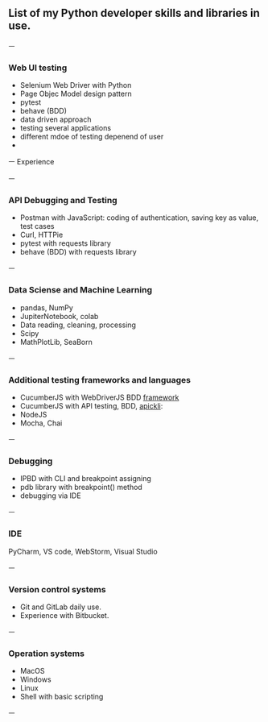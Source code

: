 



## List of my Python developer skills and libraries in use. 
ㅡ
### Web UI testing
- Selenium Web Driver with Python
- Page Objec Model design pattern
- pytest
- behave (BDD)
- data driven approach 
- testing several applications 
- different mdoe of testing depenend of user
- 


ㅡ
Experience



ㅡ
### API Debugging and Testing

- Postman with JavaScript: coding of authentication, saving key as value, test cases
- Curl, HTTPie
- pytest with requests library
- behave (BDD) with requests library

ㅡ
### Data Sciense and Machine Learning
- pandas, NumPy
- JupiterNotebook, colab
- Data reading, cleaning, processing
- Scipy
- MathPlotLib, SeaBorn

ㅡ
### Additional testing frameworks and languages

- CucumberJS with WebDriverJS BDD [framework](https://github.com/john-doherty/selenium-cucumber-js)
- CucumberJS with API testing, BDD, [apickli](https://www.npmjs.com/package/apickli): 
- NodeJS
- Mocha, Chai

ㅡ
### Debugging

- IPBD with CLI and breakpoint assigning
- pdb library with breakpoint() method
- debugging via IDE

ㅡ
### IDE

PyCharm, VS code, WebStorm, Visual Studio 

ㅡ
### Version control systems

- Git and GitLab daily use. 
- Experience with Bitbucket. 

ㅡ
### Operation systems

- MacOS 
- Windows
- Linux
- Shell with basic scripting 

ㅡ


